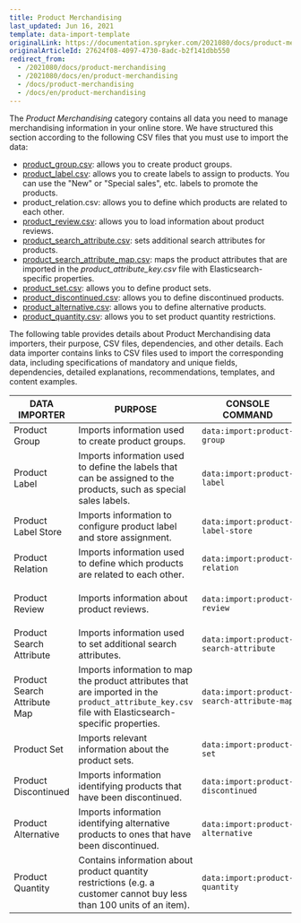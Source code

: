 ```yaml
---
title: Product Merchandising
last_updated: Jun 16, 2021
template: data-import-template
originalLink: https://documentation.spryker.com/2021080/docs/product-merchandising
originalArticleId: 27624f08-4097-4730-8adc-b2f141dbb550
redirect_from:
  - /2021080/docs/product-merchandising
  - /2021080/docs/en/product-merchandising
  - /docs/product-merchandising
  - /docs/en/product-merchandising
---
```


The *Product Merchandising* category contains all data you need to manage merchandising information in your online store. We have structured this section according to the following CSV files that you must use to import the data:

* [product_group.csv](/docs/pbc/all/product-information-management/{{page.version}}/import-and-export-data/file-details-product-group.csv.html): allows you to create product groups.
* [product_label.csv](/docs/scos/dev/data-import/{{page.version}}/data-import-categories/merchandising-setup/product-merchandising/file-details-product-label.csv.html): allows you to create labels to assign to products. You can use the "New" or  "Special sales", etc. labels to promote the products.
* product_relation.csv: allows you to define which products are related to each other.
* [product_review.csv](/docs/scos/dev/data-import/{{page.version}}/data-import-categories/merchandising-setup/product-merchandising/file-details-product-review.csv.html): allows you to load information about product reviews.
* [product_search_attribute.csv](/docs/scos/dev/data-import/{{page.version}}/data-import-categories/merchandising-setup/product-merchandising/file-details-product-search-attribute.csv.html): sets additional search attributes for products.
* [product_search_attribute_map.csv](/docs/scos/dev/data-import/{{page.version}}/data-import-categories/merchandising-setup/product-merchandising/file-details-product-search-attribute-map.csv.html): maps the product attributes that are imported in the *product_attribute_key.csv* file with Elasticsearch-specific properties.
* [product_set.csv](/docs/scos/dev/data-import/{{page.version}}/data-import-categories/merchandising-setup/product-merchandising/file-details-product-set.csv.html): allows you to define product sets.
* [product_discontinued.csv](/docs/scos/dev/data-import/{{page.version}}/data-import-categories/merchandising-setup/product-merchandising/file-details-product-discontinued.csv.html): allows you to define discontinued products.
* [product_alternative.csv](/docs/pbc/all/product-information-management/{{page.version}}/import-and-export-data/file-details-product-alternative.csv.html): allows you to define alternative products.
* [product_quantity.csv](/docs/pbc/all/cart-and-checkout/{{site.version}}/base-shop/import-and-export-data/file-details-product-quantity.csv.html): allows you to set product quantity restrictions.

The following table provides details about Product Merchandising data importers, their purpose, CSV files, dependencies, and other details. Each data importer contains links to CSV files used to import the corresponding data, including specifications of mandatory and unique fields, dependencies, detailed explanations, recommendations, templates, and content examples.

| DATA IMPORTER | PURPOSE | CONSOLE COMMAND | FILES | DEPENDENCIES |
| --- | --- | --- | --- |--- |
| Product Group | Imports information used to create product groups. |`data:import:product-group`|  [product_group.csv](/docs/pbc/all/product-information-management/{{page.version}}/import-and-export-data/file-details-product-group.csv.html) |[product_abstract.csv](/docs/pbc/all/product-information-management/{{page.version}}/import-and-export-data/products-data-import/file-details-product-abstract.csv.html) |
| Product Label |  Imports information used to define the labels that can be assigned to the products, such as special sales labels.|`data:import:product-label`| [product_label.csv](/docs/scos/dev/data-import/{{page.version}}/data-import-categories/merchandising-setup/product-merchandising/file-details-product-label.csv.html) |[product_abstract.csv](/docs/pbc/all/product-information-management/{{page.version}}/import-and-export-data/products-data-import/file-details-product-abstract.csv.html) |
| Product Label Store | Imports information to configure product label and store assignment. | `data:import:product-label-store` | [product_label_store.csv](/docs/pbc/all/product-information-management/{{page.version}}/import-and-export-data/file-details-product-label-store.csv.html) | [product_label.csv](/docs/scos/dev/data-import/{{page.version}}/data-import-categories/merchandising-setup/product-merchandising/file-details-product-label.csv.html) |
| Product Relation | Imports information used to define which products are related to each other. |`data:import:product-relation`| [product_relation.csv](/docs/scos/dev/data-import/{{page.version}}/data-import-categories/merchandising-setup/product-merchandising/file-details-product-relation.csv.html) |[product_abstract.csv](/docs/pbc/all/product-information-management/{{page.version}}/import-and-export-data/products-data-import/file-details-product-abstract.csv.html) |
| Product Review | Imports information about product reviews. |`data:import:product-review`| [product_review.csv](/docs/scos/dev/data-import/{{page.version}}/data-import-categories/merchandising-setup/product-merchandising/file-details-product-review.csv.html) |<ul><li>[product_abstract.csv](/docs/pbc/all/product-information-management/{{page.version}}/import-and-export-data/products-data-import/file-details-product-abstract.csv.html)</li><li>[customer.csv](/docs/scos/dev/data-import/{{page.version}}/data-import-categories/commerce-setup/file-details-customer.csv.html)</li></ul> |
| Product Search Attribute | Imports information used to set additional search attributes. |`data:import:product-search-attribute`| [product_search_attribute.csv](/docs/scos/dev/data-import/{{page.version}}/data-import-categories/merchandising-setup/product-merchandising/file-details-product-search-attribute.csv.html) |[product_attribute_key.csv](/docs/pbc/all/product-information-management/{{page.version}}/import-and-export-data/products-data-import/file-details-product-attribute-key.csv.html) |
| Product Search Attribute Map | Imports information to map the product attributes that are imported in the `product_attribute_key.csv` file with Elasticsearch-specific properties. |`data:import:product-search-attribute-map`| [product_search_attribute_map.csv](/docs/scos/dev/data-import/{{page.version}}/data-import-categories/merchandising-setup/product-merchandising/file-details-product-search-attribute-map.csv.html) |[product_attribute_key.csv](/docs/pbc/all/product-information-management/{{page.version}}/import-and-export-data/products-data-import/file-details-product-attribute-key.csv.html) |
| Product Set | Imports relevant information about the product sets. |`data:import:product-set`| [product_set.csv](/docs/scos/dev/data-import/{{page.version}}/data-import-categories/merchandising-setup/product-merchandising/file-details-product-set.csv.html) |[product_abstract.csv](/docs/pbc/all/product-information-management/{{page.version}}/import-and-export-data/products-data-import/file-details-product-abstract.csv.html) |
| Product Discontinued | Imports information identifying products that have been discontinued. |`data:import:product-discontinued`| [product_discontinued.csv ](/docs/scos/dev/data-import/{{page.version}}/data-import-categories/merchandising-setup/product-merchandising/file-details-product-discontinued.csv.html)|[product_concrete.csv](/docs/pbc/all/product-information-management/{{page.version}}/import-and-export-data/products-data-import/file-details-product-concrete.csv.html) |
| Product Alternative | Imports information identifying alternative products to ones that have been discontinued. |`data:import:product-alternative`| [product_alternative.csv](/docs/pbc/all/product-information-management/{{page.version}}/import-and-export-data/file-details-product-alternative.csv.html) |<ul><li>[product_concrete.csv](/docs/pbc/all/product-information-management/{{page.version}}/import-and-export-data/products-data-import/file-details-product-concrete.csv.html)</li><li>[product_abstract.csv](/docs/pbc/all/product-information-management/{{page.version}}/import-and-export-data/products-data-import/file-details-product-abstract.csv.html)</li></ul> |
| Product Quantity  | Contains information about product quantity restrictions (e.g. a customer cannot buy less than 100 units of an item). |`data:import:product-quantity`| [product_quantity.csv](/docs/scos/dev/data-import/{{page.version}}/data-import-categories/merchandising-setup/product-merchandising/file-details-product-quantity.csv.html) |[product_concrete.csv](/docs/pbc/all/product-information-management/{{page.version}}/import-and-export-data/products-data-import/file-details-product-concrete.csv.html) |
